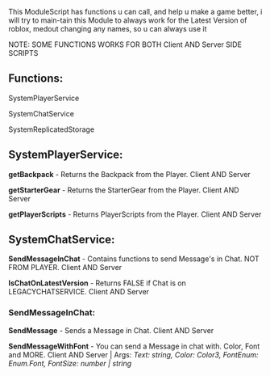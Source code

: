 This ModuleScript has functions u can call, and help u make a game better, i will try to main-tain this Module to always work for the Latest Version of roblox, medout changing any names, so u can always use it


NOTE: SOME FUNCTIONS WORKS FOR BOTH Client AND Server SIDE SCRIPTS





## Functions:



SystemPlayerService

SystemChatService

SystemReplicatedStorage







## SystemPlayerService:


**getBackpack** - Returns the Backpack from the Player. Client AND Server

**getStarterGear** - Returns the StarterGear from the Player. Client AND Server

**getPlayerScripts** - Returns PlayerScripts from the Player. Client AND Server






## SystemChatService:


**SendMessageInChat** - Contains functions to send Message's in Chat. NOT FROM PLAYER. Client AND Server

**IsChatOnLatestVersion** - Returns FALSE if Chat is on LEGACYCHATSERVICE. Client AND Server





### SendMessageInChat:



**SendMessage** - Sends a Message in Chat. Client AND Server

**SendMessageWithFont** - You can send a Message in chat with. Color, Font and MORE. Client AND Server | Args: *Text: string, Color: Color3, FontEnum: Enum.Font, FontSize: number | string*
